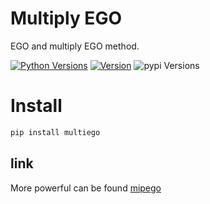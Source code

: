 # Multiply EGO
EGO and multiply EGO method.


[![Python Versions](https://img.shields.io/pypi/pyversions/multiego.svg)](https://pypi.org/project/multiego/)
[![Version](https://img.shields.io/github/tag/MGEdata/multiego.svg)](https://github.com/MGEdata/multiego/releases/latest)
![pypi Versions](https://badge.fury.io/py/multiego.svg)

# Install
```bash
pip install multiego
```

link
-----------
More powerful can be found  [mipego](https://github.com/wangronin/MIP-EGO)